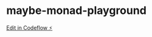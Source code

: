 # maybe-monad-playground

[Edit in Codeflow ⚡️](https://stackblitz.com/~/github.com/jestevezvilla/maybe-monad-playground)